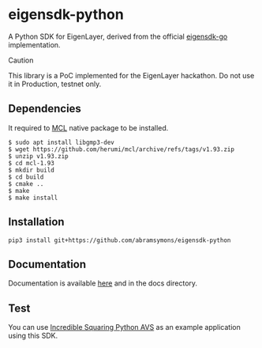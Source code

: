 # eigensdk-python

A Python SDK for EigenLayer, derived from the official [eigensdk-go](https://github.com/layr-Labs/eigensdk-go/tree/master/) implementation.

> [!CAUTION]
> This library is a PoC implemented for the EigenLayer hackathon. Do not use it in Production, testnet only.


## Dependencies

It required to [MCL](https://github.com/herumi/mcl) native package to be installed.
```
$ sudo apt install libgmp3-dev
$ wget https://github.com/herumi/mcl/archive/refs/tags/v1.93.zip
$ unzip v1.93.zip
$ cd mcl-1.93
$ mkdir build
$ cd build
$ cmake ..
$ make
$ make install
```

## Installation

```
pip3 install git+https://github.com/abramsymons/eigensdk-python
```

## Documentation

Documentation is available [here](https://eigensdk-python.readthedocs.io/en/latest) and in the docs directory.

## Test
You can use [Incredible Squaring Python AVS](https://github.com/abramsymons/incredible-squaring-avs-python/) as an example application using this SDK. 
